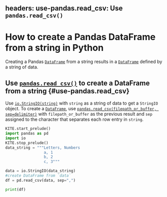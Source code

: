 headers:
    use-pandas.read_csv: Use `pandas.read_csv()`
---
# How to create a Pandas DataFrame from a string in Python
Creating a Pandas [`DataFrame`](kite-sym:pandas.DataFrame) from a string results in a [`DataFrame`](kite-sym:pandas.DataFrame) defined by a string of data.


## Use [`pandas.read_csv()`](kite-sym:pandas.read_csv) to create a DataFrame from a string {#use-pandas.read_csv}
Use [`io.StringIO(string)`](kite-sym:io.StringIO) with `string` as a string of data to get a `StringIO` object. To create a [`DataFrame`](kite-sym:pandas.DataFrame), use [`pandas.read_csv(filepath_or_buffer, sep=delimiter)`](kite-sym:pandas.read_csv) with `filepath_or_buffer` as the previous result and `sep` assigned to the character that separates each row entry in `string`.
```python
KITE.start_prelude()
import pandas as pd
import io
KITE.stop_prelude()
data_string = """Letters, Numbers
                 a, 1
                 b, 2
                 c, 3"""

data = io.StringIO(data_string)
#create DataFrame from `data`
df = pd.read_csv(data, sep=",")

print(df)
```
